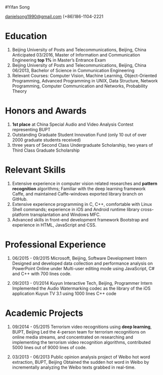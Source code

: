#Yifan Song

danielsong1990@gmail.com (+86)186-1104-2221 

Education
======
1. Beijing University of Posts and Telecommunications, Beijing, China Anticipated 03/2016, Master of Information and Communication Engineering **top 1%** in Master’s Entrance Exam
2. Beijing University of Posts and Telecommunications, Beijing, China 06/2013, Bachelor of Science in Communication Engineering
3. Relevant Courses: Computer Vision, Machine Learning, Object-Oriented Programming, Advanced Programming in UNIX, Data Structure, Network Programming, Computer Communication and Networks, Probability Theory

Honors and Awards
======
1. **1st place** at China Special Audio and Video Analysis Contest representing BUPT 
2. Outstanding Graduate Student Innovation Fund (only 10 out of over 2000 graduate students received)
3. three years of Second Class Undergraduate Scholarship, two years of Third Class Graduate Scholarship

Relevant Skills
======
1. Extensive experience in computer vision related researches and **pattern recognition** algorithms; Familiar with the deep learning framework Caffe, and maintained Caffe-windows exported library branch on GitHub.
2. Extensive experience programming in C, C++, comfortable with Linux Shell commands; experience in iOS and Android runtime library cross-platform transplantation and Windows MFC.
3. Advanced skills in front-end development framework Bootstrap and experience in HTML, JavaScript and CSS.

Professional Experience
======
1. 06/2015 - 09/2015 Microsoft, Beijing, Software Development Intern
Designed and developed data collection and performance analysis on PowerPoint Online under Multi-user editing mode using JavaScript, C# and C++ with 700 lines code.

2. 09/2013 - 01/2014 Kuyun Interactive Tech, Beijing, Programmer Intern
Implemented the Audio Watermarking codec as the library of the iOS application Kuyun TV 3.1 using 1000 lines C++  code

Academic Projects
======
1. 09/2014 - 05/2015 Terrorism video recognitions using **deep learning**, BUPT, Beijing
Led the 4-person team for terrorism recognitions on online media streams, and concentrated on researching and implementing the terrorism video recognition algorithms, contributed 5000 lines out of 9000 lines of code.

2. 03/2013 - 06/2013 Public opinion analysis project of Weibo hot word extraction, BUPT, Beijing
Obtained the sudden hot word in Weibo by incrementally analyzing the Weibo texts grabbed in real-time.
